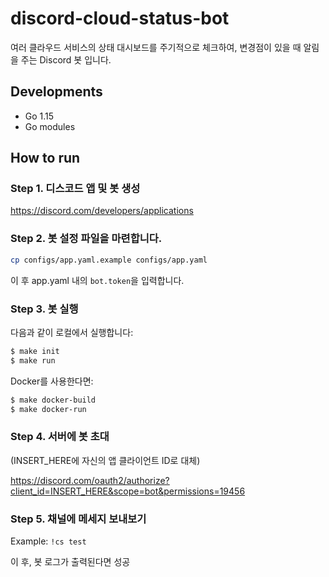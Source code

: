 discord-cloud-status-bot
========================

여러 클라우드 서비스의 상태 대시보드를 주기적으로 체크하여, 변경점이 있을 때 알림을 주는 Discord 봇 입니다.

## Developments

- Go 1.15
- Go modules

## How to run

### Step 1. 디스코드 앱 및 봇 생성

https://discord.com/developers/applications

### Step 2. 봇 설정 파일을 마련합니다.

```bash
cp configs/app.yaml.example configs/app.yaml
```

이 후 app.yaml 내의 `bot.token`을 입력합니다.

### Step 3. 봇 실행

다음과 같이 로컬에서 실행합니다:

```bash
$ make init
$ make run
```

Docker를 사용한다면:

```bash
$ make docker-build
$ make docker-run
```

### Step 4. 서버에 봇 초대

(INSERT_HERE에 자신의 앱 클라이언트 ID로 대체)

https://discord.com/oauth2/authorize?client_id=INSERT_HERE&scope=bot&permissions=19456

### Step 5. 채널에 메세지 보내보기

Example: `!cs test`

이 후, 봇 로그가 출력된다면 성공
